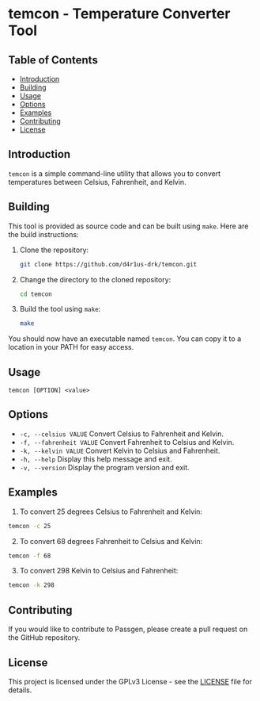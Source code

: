 # temcon - Temperature Converter Tool

## Table of Contents

- [Introduction](#introduction)
- [Building](#building)
- [Usage](#usage)
- [Options](#options)
- [Examples](#examples)
- [Contributing](#contributing)
- [License](#license)

## Introduction
`temcon` is a simple command-line utility that allows you to convert temperatures between Celsius, Fahrenheit, and Kelvin.

## Building

This tool is provided as source code and can be built using `make`. Here
are the build instructions:

1. Clone the repository:

   ```bash
   git clone https://github.com/d4r1us-drk/temcon.git
   ```

2. Change the directory to the cloned repository:

   ```bash
   cd temcon
   ```

3. Build the tool using `make`:

   ```bash
   make
   ```

You should now have an executable named `temcon`. You can copy it to a
location in your PATH for easy access.

## Usage
```
temcon [OPTION] <value>
```

## Options
- `-c, --celsius VALUE`       Convert Celsius to Fahrenheit and Kelvin.
- `-f, --fahrenheit VALUE`    Convert Fahrenheit to Celsius and Kelvin.
- `-k, --kelvin VALUE`        Convert Kelvin to Celsius and Fahrenheit.
- `-h, --help`                Display this help message and exit.
- `-v, --version`             Display the program version and exit.

## Examples
1. To convert 25 degrees Celsius to Fahrenheit and Kelvin:
  ```bash
  temcon -c 25
  ```

2. To convert 68 degrees Fahrenheit to Celsius and Kelvin:
  ```bash
  temcon -f 68
  ```

3. To convert 298 Kelvin to Celsius and Fahrenheit:
  ```bash
  temcon -k 298
  ```
## Contributing

If you would like to contribute to Passgen, please create a pull request on the
GitHub repository.

## License

This project is licensed under the GPLv3 License - see the [LICENSE](LICENSE)
file for details.
